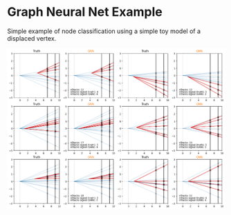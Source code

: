 # Graph Neural Net Example

Simple example of node classification using a simple toy model of a displaced vertex.

![plot](example/example.png)
